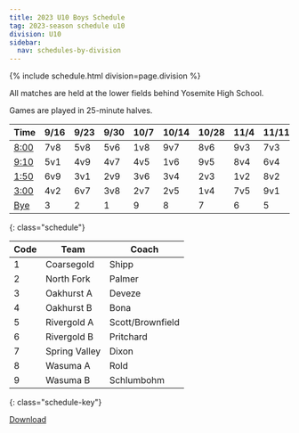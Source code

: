 ```yaml
---
title: 2023 U10 Boys Schedule
tag: 2023-season schedule u10
division: U10
sidebar:
  nav: schedules-by-division
---
```


{% include schedule.html division=page.division %}

All matches are held at the lower fields behind Yosemite High School.

Games are played in 25-minute halves.

| Time      | 9/16  | 9/23  | 9/30  | 10/7  | 10/14 | 10/28 | 11/4  | 11/11 | 11/18
|-----------|-------|-------|-------|-------|-------|-------|-------|-------|-------
| <u>8:00</u> | 7v8|5v8|5v6|1v8|9v7|8v6|9v3|7v3|8v9
| <u>9:10</u> | 5v1|4v9|4v7|4v5|1v6|9v5|8v4|6v4|5v3
| <u>1:50</u> | 6v9|3v1|2v9|3v6|3v4|2v3|1v2|8v2|6v2
| <u>3:00</u> | 4v2|6v7|3v8|2v7|2v5|1v4|7v5|9v1|7v1
| <u>Bye</u>  | 3  |2  |1  |9  |8  |7  |6  |5  |4
{: class="schedule"}

| Code  | Team          | Coach
|-------|---------------|---------------
| 1     | Coarsegold    | Shipp
| 2     | North Fork    | Palmer
| 3     | Oakhurst A    | Deveze
| 4     | Oakhurst B    | Bona
| 5     | Rivergold A   | Scott/Brownfield
| 6     | Rivergold B   | Pritchard
| 7     | Spring Valley | Dixon
| 8     | Wasuma A      | Rold
| 9     | Wasuma B      | Schlumbohm
{: class="schedule-key"}

[Download](/schedules/2023/MAYSL-2023-U10-boys.pdf)
